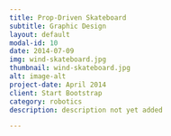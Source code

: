 ```yaml
---
title: Prop-Driven Skateboard
subtitle: Graphic Design
layout: default
modal-id: 10
date: 2014-07-09
img: wind-skateboard.jpg
thumbnail: wind-skateboard.jpg
alt: image-alt
project-date: April 2014
client: Start Bootstrap
category: robotics
description: description not yet added

---
```

